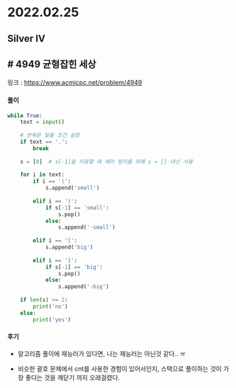 # 2022.02.25

## Silver IV

## # 4949 균형잡힌 세상

링크 : https://www.acmicpc.net/problem/4949

#### 풀이

```python
while True:
    text = input()
    
    # 반복문 탈출 조건 설정
    if text == '.':
        break
    
    s = [0]  # s[-1]을 이용할 때 에러 방지를 위해 s = [] 대신 사용
    
    for i in text:
        if i == '(':
            s.append('small')
        
        elif i == ')':
            if s[-1] == 'small':
                s.pop()
            else:
                s.append('-small')
        
        elif i == '[':
            s.append('big')
        
        elif i == ']':
            if s[-1] == 'big':
                s.pop()
            else:
                s.append('-big')
    
    if len(s) >= 2:
        print('no')
    else:
        print('yes')
```



#### 후기

* 알고리즘 풀이에 재능러가 있다면, 나는 재능러는 아닌것 같다.. ㅠ
  
* 비슷한 괄호 문제에서 cnt를 사용한 경험이 있어서인지, 스택으로 풀이하는 것이 가장 좋다는 것을 깨닫기 까지 오래걸렸다.



























